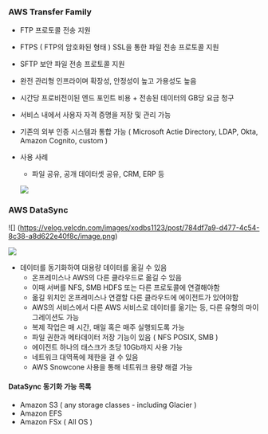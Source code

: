 ### AWS Transfer Family ###
- FTP 프로토콜 전송 지원
- FTPS ( FTP의 암호화된 형태 ) SSL을 통한 파일 전송 프로토콜 지원
- SFTP 보안 파일 전송 프로토콜 지원
- 완전 관리형 인프라이며 확장성, 안정성이 높고 가용성도 높음
- 시간당 프로비전이된 엔드 포인트 비용 + 전송된 데이터의 GB당 요금 청구
- 서비스 내에서 사용자 자격 증명을 저장 및 관리 가능
- 기존의 외부 인증 시스템과 통합 가능 ( Microsoft Actie Directory, LDAP, Okta, Amazon Cognito, custom )
- 사용 사례
  - 파일 공유, 공개 데이터셋 공유, CRM, ERP 등

   ![](https://velog.velcdn.com/images/xodbs1123/post/82393f43-aa7a-4c73-bcaa-bb8b28a30b5e/image.png)

### AWS DataSync ###

![]
(https://velog.velcdn.com/images/xodbs1123/post/784df7a9-d477-4c54-8c38-a8d622e40f8c/image.png)

![](https://velog.velcdn.com/images/xodbs1123/post/f96d4789-7474-4e5c-8b86-7f5df2114f97/image.png)

- 데이터를 동기화하여 대용량 데이터를 옮길 수 있음
  - 온프레미스나 AWS의 다른 클라우드로 옮길 수 있음
  - 이때 서버를 NFS, SMB HDFS 또는 다른 프로토콜에 연결해야함
  - 옮길 위치인 온프레미스나 연결할 다른 클라우드에 에이전트가 있어야함
  - AWS의 서비스에서 다른 AWS 서비스로 데이터를 옮기는 등, 다른 유형의 마이그레이션도 가능
  - 복제 작업은 매 시간, 매일 혹은 매주 실행되도록 가능
  - 파일 권한과 메타데이터 저장 기능이 있음 ( NFS POSIX, SMB )
  - 에이전트 하나의 태스크가 초당 10Gb까지 사용 가능
  - 네트워크 대역폭에 제한을 걸 수 있음
  - AWS Snowcone 사용을 통해 네트워크 용량 해결 가능

#### DataSync 동기화 가능 목록 ####
  - Amazon S3 ( any storage classes - including Glacier )
  - Amazon EFS
  - Amazon FSx ( All OS )
